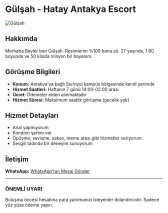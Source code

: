 
# Gülşah - Hatay Antakya Escort

![Gülşah](https://hatayreklamevi.xyz/wp-content/uploads/2022/12/481bdd42-08ae-458d-9603-bd452f4fd9a2-458x500.jpg)

## Hakkımda

Merhaba Beyler ben Gülşah. Resimlerim %100 bana ait. 27 yaşında, 1.60 boyunda ve 50 kiloda minyon bir bayanım.

## Görüşme Bilgileri

- **Konum:** Antakya'ya bağlı Serinyol kampüs bölgesinde kendi yerimde
- **Hizmet Saatleri:** Haftanın 7 günü 14:00-02:00 arası
- **Ücret:** Ödemeler elden alınmaktadır
- **Hizmet Süresi:** Maksimum saatlik görüşme (gecelik yok)

## Hizmet Detayları

- Anal yapmıyorum
- Kondom şartım var
- Öpüşme, sevişme, sakso, meme arası gibi hizmetler veriyorum
- Sevgili tadında bir deneyim sunuyorum

## İletişim


**WhatsApp:** [WhatsApp'tan Mesaj Gönder](https://wa.me/+905515005594)

---

### ÖNEMLİ UYARI
Buluşma öncesi hesabına para yatırmanızı isteyenler dolandırıcıdır. Sadece yüz yüze ödeme yapın. 

